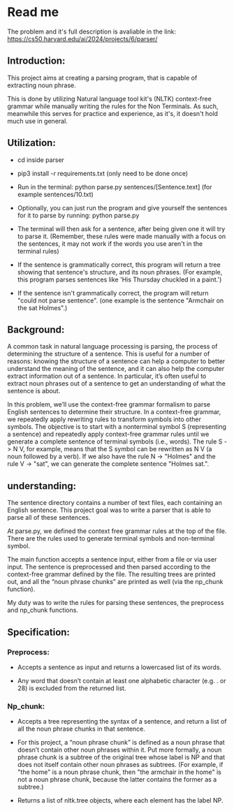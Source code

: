 # Read me

The problem and it's full description is avaliable in the link: 
https://cs50.harvard.edu/ai/2024/projects/6/parser/

## Introduction:

This project aims at creating a parsing program, that is capable of extracting noun phrase.

This is done by utilizing Natural language tool kit's (NLTK) context-free grammar while manually writing the rules for the Non Terminals. As such, meanwhile this serves for practice and experience, as it's, it doesn't hold much use in general.

## Utilization:

* cd inside parser

* pip3 install -r requirements.txt (only need to be done once)

* Run in the terminal: python parse.py sentences/[Sentence.text] (for example sentences/10.txt)

* Optionally, you can just run the program and give yourself the sentences for it to parse by running: python parse.py

* The terminal will then ask for a sentence, after being given one it will try to parse it. (Remember, these rules were made manually with a focus on the sentences, it may not work if the words you use aren't in the terminal rules)

* If the sentence is grammatically correct, this program will return a tree showing that sentence's structure, and its noun phrases. (For example, this program parses sentences like 'His Thursday chuckled in a paint.')

* If the sentence isn't grammatically correct, the program will return "could not parse sentence". (one example is the sentence "Armchair on the sat Holmes".)

## Background:

A common task in natural language processing is parsing, the process of determining the structure of a sentence. This is useful for a number of reasons: knowing the structure of a sentence can help a computer to better understand the meaning of the sentence, and it can also help the computer extract information out of a sentence. In particular, it’s often useful to extract noun phrases out of a sentence to get an understanding of what the sentence is about.

In this problem, we’ll use the context-free grammar formalism to parse English sentences to determine their structure. In a context-free grammar, we repeatedly apply rewriting rules to transform symbols into other symbols. The objective is to start with a nonterminal symbol S (representing a sentence) and repeatedly apply context-free grammar rules until we generate a complete sentence of terminal symbols (i.e., words). The rule S -> N V, for example, means that the S symbol can be rewritten as N V (a noun followed by a verb). If we also have the rule N -> "Holmes" and the rule V -> "sat", we can generate the complete sentence "Holmes sat.".


## understanding:

The sentence directory contains a number of text files, each containing an English sentence. This project goal was to write a parser that is able to parse all of these sentences.

At parse.py, we defined the context free grammar rules at the top of the file. There are the rules used to generate terminal symbols and non-terminal symbol.

The main function accepts a sentence input, either from a file or via user input. The sentence is preprocessed and then parsed according to the context-free grammar defined by the file. The resulting trees are printed out, and all the “noun phrase chunks” are printed as well (via the np_chunk function).

My duty was to write the rules for parsing these sentences, the preprocess and np_chunk functions.

## Specification:

### Preprocess:

* Accepts a sentence as input and returns a lowercased list of its words.

* Any word that doesn’t contain at least one alphabetic character (e.g. . or 28) is excluded from the returned list.

### Np_chunk:

* Accepts a tree representing the syntax of a sentence, and return a list of all the noun phrase chunks in that sentence.

* For this project, a “noun phrase chunk” is defined as a noun phrase that doesn’t contain other noun phrases within it. Put more formally, a noun phrase chunk is a subtree of the original tree whose label is NP and that does not itself contain other noun phrases as subtrees. (For example, if "the home" is a noun phrase chunk, then "the armchair in the home" is not a noun phrase chunk, because the latter contains the former as a subtree.)

* Returns a list of nltk.tree objects, where each element has the label NP.
